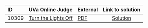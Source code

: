 | ID | UVa Online Judge | External | Link to solution |
|:---|:---|:---|:---:|
| 10309 | [Turn the Lights Off](https://onlinejudge.org/index.php?option=onlinejudge&Itemid=8&page=show_problem&category=0&problem=1250) | [PDF](https://onlinejudge.org/external/103/10309.pdf) | [Solution](https://github.com/versenyi98/uva-solutions/tree/main/solutions/10309%20-%20Turn%20the%20Lights%20Off)|
